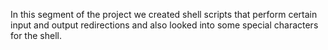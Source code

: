 In this segment of the project we created shell scripts that perform certain input and output redirections and also looked into some special characters for the shell.
